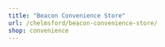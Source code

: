 ```yaml
---
title: "Beacon Convenience Store"
url: /chelmsford/beacon-convenience-store/
shop: convenience
---
```

